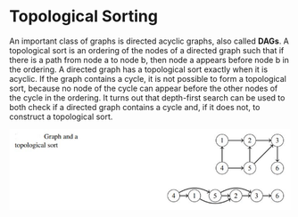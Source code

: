 # Topological Sorting

An important class of graphs is directed acyclic graphs, also called **DAGs**. A topological sort is an ordering of the nodes of a directed graph such that if there is a path from node a to node b, then node a appears before node b in the ordering. A directed graph has a topological sort exactly when it is acyclic.  If the graph
contains a cycle, it is not possible to form a topological sort, because no node of the
cycle can appear before the other nodes of the cycle in the ordering. 
It turns out that depth-first search can be used to both check if a directed graph contains a cycle and, if it does not, to construct a topological sort.

![](imgs/TopSort.JPG)
